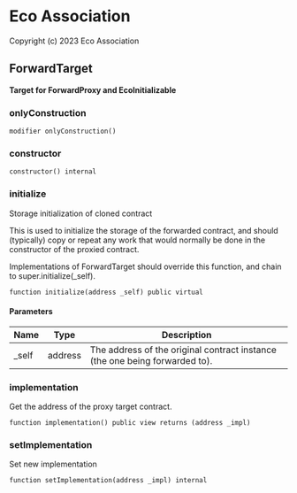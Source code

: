 # Eco Association

Copyright (c) 2023 Eco Association

## ForwardTarget

**Target for ForwardProxy and EcoInitializable**

### onlyConstruction

  ```solidity
  modifier onlyConstruction()
  ```

### constructor

  ```solidity
  constructor() internal
  ```

### initialize

Storage initialization of cloned contract

This is used to initialize the storage of the forwarded contract, and
should (typically) copy or repeat any work that would normally be
done in the constructor of the proxied contract.

Implementations of ForwardTarget should override this function,
and chain to super.initialize(_self).

  ```solidity
  function initialize(address _self) public virtual
  ```
#### Parameters

| Name | Type | Description |
| ---- | ---- | ----------- |
| _self | address | The address of the original contract instance (the one being              forwarded to). |

### implementation

Get the address of the proxy target contract.

  ```solidity
  function implementation() public view returns (address _impl)
  ```

### setImplementation

Set new implementation

  ```solidity
  function setImplementation(address _impl) internal
  ```

